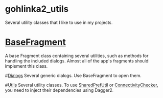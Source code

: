 # gohlinka2_utils
Several utility classes that I like to use in my projects.

# [BaseFragment](gohlinka2-utils2/src/main/java/cz/hlinkapp/gohlinka2_utils2/fragments/BaseFragment.kt)
A base Fragment class containing several utilities, such as methods for handling the included dialogs.
Almost all of the app's fragments should implement this class.

#[Dialogs](gohlinka2-utils2/src/main/java/cz/hlinkapp/gohlinka2_utils2/dialogs)
Several generic dialogs. Use BaseFragment to open them.

#[Utils](gohlinka2-utils2/src/main/java/cz/hlinkapp/gohlinka2_utils2/utils)
Several utility classes. To use [SharedPrefUtil](gohlinka2-utils2/src/main/java/cz/hlinkapp/gohlinka2_utils2/utils/SharedPrefUtil.kt) or [ConnectivityChecker](gohlinka2-utils2/src/main/java/cz/hlinkapp/gohlinka2_utils2/utils/ConnectivityChecker.kt), you need to inject their dependencies using Dagger2.
